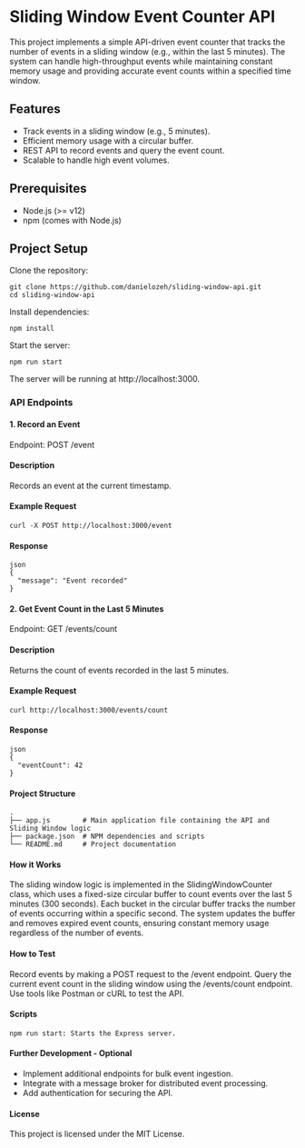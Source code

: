 # Sliding Window Event Counter API

This project implements a simple API-driven event counter that tracks the number of events in a sliding window (e.g., within the last 5 minutes). The system can handle high-throughput events while maintaining constant memory usage and providing accurate event counts within a specified time window.

## Features
- Track events in a sliding window (e.g., 5 minutes).
- Efficient memory usage with a circular buffer.
- REST API to record events and query the event count.
- Scalable to handle high event volumes.

## Prerequisites
- Node.js (>= v12)
- npm (comes with Node.js)

## Project Setup
Clone the repository:

```
git clone https://github.com/danielozeh/sliding-window-api.git
cd sliding-window-api
```

Install dependencies:

```
npm install
```

Start the server:

```
npm run start
```

The server will be running at http://localhost:3000.

### API Endpoints

#### 1. Record an Event

Endpoint: POST /event

#### Description
Records an event at the current timestamp.

#### Example Request

```
curl -X POST http://localhost:3000/event
```

#### Response

```
json
{
  "message": "Event recorded"
}
```

#### 2. Get Event Count in the Last 5 Minutes

Endpoint: GET /events/count

#### Description
Returns the count of events recorded in the last 5 minutes.

#### Example Request

```
curl http://localhost:3000/events/count
```

#### Response

```
json
{
  "eventCount": 42
}
```

#### Project Structure

```
.
├── app.js        # Main application file containing the API and Sliding Window logic
├── package.json  # NPM dependencies and scripts
└── README.md     # Project documentation
```

#### How it Works
The sliding window logic is implemented in the SlidingWindowCounter class, which uses a fixed-size circular buffer to count events over the last 5 minutes (300 seconds).
Each bucket in the circular buffer tracks the number of events occurring within a specific second.
The system updates the buffer and removes expired event counts, ensuring constant memory usage regardless of the number of events.
#### How to Test
Record events by making a POST request to the /event endpoint.
Query the current event count in the sliding window using the /events/count endpoint.
Use tools like Postman or cURL to test the API.

#### Scripts

```
npm run start: Starts the Express server.
```

#### Further Development - Optional
- Implement additional endpoints for bulk event ingestion.
- Integrate with a message broker for distributed event processing.
- Add authentication for securing the API.

#### License
This project is licensed under the MIT License.